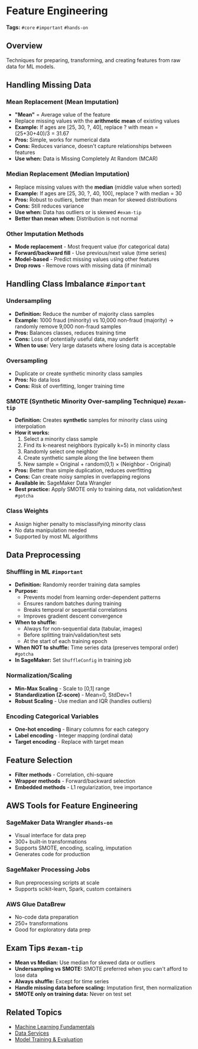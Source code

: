 # Feature Engineering

**Tags:** `#core` `#important` `#hands-on`

## Overview
Techniques for preparing, transforming, and creating features from raw data for ML models.

## Handling Missing Data

### Mean Replacement (Mean Imputation)
- **"Mean"** = Average value of the feature
- Replace missing values with the **arithmetic mean** of existing values
- **Example:** If ages are [25, 30, ?, 40], replace ? with mean = (25+30+40)/3 = 31.67
- **Pros:** Simple, works for numerical data
- **Cons:** Reduces variance, doesn't capture relationships between features
- **Use when:** Data is Missing Completely At Random (MCAR)

### Median Replacement (Median Imputation)
- Replace missing values with the **median** (middle value when sorted)
- **Example:** If ages are [25, 30, ?, 40, 100], replace ? with median = 30
- **Pros:** Robust to outliers, better than mean for skewed distributions
- **Cons:** Still reduces variance
- **Use when:** Data has outliers or is skewed `#exam-tip`
- **Better than mean when:** Distribution is not normal

### Other Imputation Methods
- **Mode replacement** - Most frequent value (for categorical data)
- **Forward/backward fill** - Use previous/next value (time series)
- **Model-based** - Predict missing values using other features
- **Drop rows** - Remove rows with missing data (if minimal)

## Handling Class Imbalance `#important`

### Undersampling
- **Definition:** Reduce the number of majority class samples
- **Example:** 1000 fraud (minority) vs 10,000 non-fraud (majority) → randomly remove 9,000 non-fraud samples
- **Pros:** Balances classes, reduces training time
- **Cons:** Loss of potentially useful data, may underfit
- **When to use:** Very large datasets where losing data is acceptable

### Oversampling
- Duplicate or create synthetic minority class samples
- **Pros:** No data loss
- **Cons:** Risk of overfitting, longer training time

### SMOTE (Synthetic Minority Over-sampling Technique) `#exam-tip`
- **Definition:** Creates **synthetic** samples for minority class using interpolation
- **How it works:**
  1. Select a minority class sample
  2. Find its k-nearest neighbors (typically k=5) in minority class
  3. Randomly select one neighbor
  4. Create synthetic sample along the line between them
  5. New sample = Original + random(0,1) × (Neighbor - Original)
- **Pros:** Better than simple duplication, reduces overfitting
- **Cons:** Can create noisy samples in overlapping regions
- **Available in:** SageMaker Data Wrangler
- **Best practice:** Apply SMOTE only to training data, not validation/test `#gotcha`

### Class Weights
- Assign higher penalty to misclassifying minority class
- No data manipulation needed
- Supported by most ML algorithms

## Data Preprocessing

### Shuffling in ML `#important`
- **Definition:** Randomly reorder training data samples
- **Purpose:**
  - Prevents model from learning order-dependent patterns
  - Ensures random batches during training
  - Breaks temporal or sequential correlations
  - Improves gradient descent convergence
- **When to shuffle:**
  - Always for non-sequential data (tabular, images)
  - Before splitting train/validation/test sets
  - At the start of each training epoch
- **When NOT to shuffle:** Time series data (preserves temporal order) `#gotcha`
- **In SageMaker:** Set `ShuffleConfig` in training job

### Normalization/Scaling
- **Min-Max Scaling** - Scale to [0,1] range
- **Standardization (Z-score)** - Mean=0, StdDev=1
- **Robust Scaling** - Use median and IQR (handles outliers)

### Encoding Categorical Variables
- **One-hot encoding** - Binary columns for each category
- **Label encoding** - Integer mapping (ordinal data)
- **Target encoding** - Replace with target mean

## Feature Selection
- **Filter methods** - Correlation, chi-square
- **Wrapper methods** - Forward/backward selection
- **Embedded methods** - L1 regularization, tree importance

## AWS Tools for Feature Engineering

### SageMaker Data Wrangler `#hands-on`
- Visual interface for data prep
- 300+ built-in transformations
- Supports SMOTE, encoding, scaling, imputation
- Generates code for production

### SageMaker Processing Jobs
- Run preprocessing scripts at scale
- Supports scikit-learn, Spark, custom containers

### AWS Glue DataBrew
- No-code data preparation
- 250+ transformations
- Good for exploratory data prep

## Exam Tips `#exam-tip`
- **Mean vs Median:** Use median for skewed data or outliers
- **Undersampling vs SMOTE:** SMOTE preferred when you can't afford to lose data
- **Always shuffle:** Except for time series
- **Handle missing data before scaling:** Imputation first, then normalization
- **SMOTE only on training data:** Never on test set

## Related Topics
- [Machine Learning Fundamentals](./ml-fundamentals.md)
- [Data Services](./data-services.md)
- [Model Training & Evaluation](./model-training-evaluation.md)
